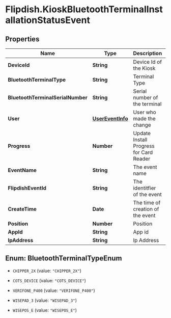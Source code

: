 # Flipdish.KioskBluetoothTerminalInstallationStatusEvent

## Properties
Name | Type | Description | Notes
------------ | ------------- | ------------- | -------------
**DeviceId** | **String** | Device Id of the Kiosk | [optional] 
**BluetoothTerminalType** | **String** | Terminal Type | [optional] 
**BluetoothTerminalSerialNumber** | **String** | Serial number of the terminal | [optional] 
**User** | [**UserEventInfo**](UserEventInfo.md) | User who made the change | [optional] 
**Progress** | **Number** | Update Install Progress for Card Reader | [optional] 
**EventName** | **String** | The event name | [optional] 
**FlipdishEventId** | **String** | The identitfier of the event | [optional] 
**CreateTime** | **Date** | The time of creation of the event | [optional] 
**Position** | **Number** | Position | [optional] 
**AppId** | **String** | App id | [optional] 
**IpAddress** | **String** | Ip Address | [optional] 


<a name="BluetoothTerminalTypeEnum"></a>
## Enum: BluetoothTerminalTypeEnum


* `CHIPPER_2X` (value: `"CHIPPER_2X"`)

* `COTS_DEVICE` (value: `"COTS_DEVICE"`)

* `VERIFONE_P400` (value: `"VERIFONE_P400"`)

* `WISEPAD_3` (value: `"WISEPAD_3"`)

* `WISEPOS_E` (value: `"WISEPOS_E"`)




